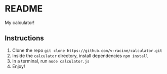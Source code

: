 # README

My calculator!

## Instructions

1. Clone the repo `git clone https://github.com/v-racine/calculator.git`
2. Inside the `calculator` directory, install dependencies `npm install`
3. In a terminal, run `node calculator.js`
4. Enjoy!
